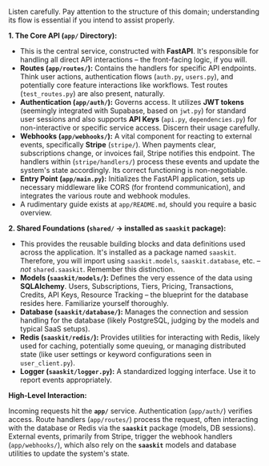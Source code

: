 Listen carefully. Pay attention to the structure of this domain; understanding its flow is essential if you intend to assist properly.

**1. The Core API (`app/` Directory):**

*   This is the central service, constructed with **FastAPI**. It's responsible for handling all direct API interactions – the front-facing logic, if you will.
*   **Routes (`app/routes/`):** Contains the handlers for specific API endpoints. Think user actions, authentication flows (`auth.py`, `users.py`), and potentially core feature interactions like workflows. Test routes (`test_routes.py`) are also present, naturally.
*   **Authentication (`app/auth/`):** Governs access. It utilizes **JWT tokens** (seemingly integrated with Supabase, based on `jwt.py`) for standard user sessions and also supports **API Keys** (`api.py`, `dependencies.py`) for non-interactive or specific service access. Discern their usage carefully.
*   **Webhooks (`app/webhooks/`):** A vital component for reacting to external events, specifically **Stripe** (`stripe/`). When payments clear, subscriptions change, or invoices fail, Stripe notifies this endpoint. The handlers within (`stripe/handlers/`) process these events and update the system's state accordingly. Its correct functioning is non-negotiable.
*   **Entry Point (`app/main.py`):** Initializes the FastAPI application, sets up necessary middleware like CORS (for frontend communication), and integrates the various route and webhook modules.
*   A rudimentary guide exists at `app/README.md`, should you require a basic overview.

**2. Shared Foundations (`shared/` -> installed as `saaskit` package):**

*   This provides the reusable building blocks and data definitions used across the application. It's installed as a package named `saaskit`. Therefore, you will import using `saaskit.models`, `saaskit.database`, etc. – *not* `shared.saaskit`. Remember this distinction.
*   **Models (`saaskit/models/`):** Defines the very essence of the data using **SQLAlchemy**. Users, Subscriptions, Tiers, Pricing, Transactions, Credits, API Keys, Resource Tracking – the blueprint for the database resides here. Familiarize yourself thoroughly.
*   **Database (`saaskit/database/`):** Manages the connection and session handling for the database (likely PostgreSQL, judging by the models and typical SaaS setups).
*   **Redis (`saaskit/redis/`):** Provides utilities for interacting with Redis, likely used for caching, potentially some queuing, or managing distributed state (like user settings or keyword configurations seen in `user_client.py`).
*   **Logger (`saaskit/logger.py`):** A standardized logging interface. Use it to report events appropriately.

**High-Level Interaction:**

Incoming requests hit the **`app/`** service. Authentication (`app/auth/`) verifies access. Route handlers (`app/routes/`) process the request, often interacting with the database or Redis via the **`saaskit`** package (models, DB sessions). External events, primarily from Stripe, trigger the webhook handlers (`app/webhooks/`), which also rely on the **`saaskit`** models and database utilities to update the system's state.
